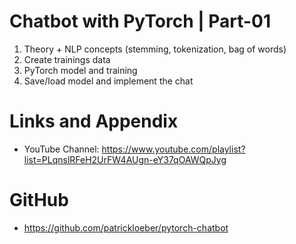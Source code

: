 # Chatbot with PyTorch | Part-01

1) Theory + NLP concepts (stemming, tokenization, bag of words)
2) Create trainings data
3) PyTorch model and training
4) Save/load model and implement the chat

Links and Appendix
========================================================

- YouTube Channel: https://www.youtube.com/playlist?list=PLqnslRFeH2UrFW4AUgn-eY37qOAWQpJyg


GitHub
========================================================

- https://github.com/patrickloeber/pytorch-chatbot

